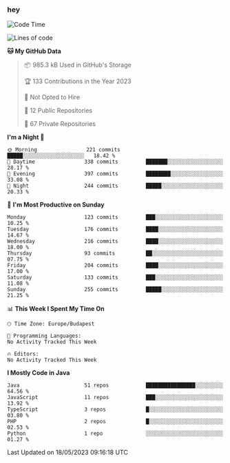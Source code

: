 ### hey

<!--START_SECTION:waka-->
![Code Time](http://img.shields.io/badge/Code%20Time-884%20hrs%2054%20mins-blue)

![Lines of code](https://img.shields.io/badge/From%20Hello%20World%20I%27ve%20Written-965.9%20thousand%20lines%20of%20code-blue)

**🐱 My GitHub Data** 

> 📦 985.3 kB Used in GitHub's Storage 
 > 
> 🏆 133 Contributions in the Year 2023
 > 
> 🚫 Not Opted to Hire
 > 
> 📜 12 Public Repositories 
 > 
> 🔑 67 Private Repositories 
 > 
**I'm a Night 🦉** 

```text
🌞 Morning                221 commits         █████░░░░░░░░░░░░░░░░░░░░   18.42 % 
🌆 Daytime                338 commits         ███████░░░░░░░░░░░░░░░░░░   28.17 % 
🌃 Evening                397 commits         ████████░░░░░░░░░░░░░░░░░   33.08 % 
🌙 Night                  244 commits         █████░░░░░░░░░░░░░░░░░░░░   20.33 % 
```
📅 **I'm Most Productive on Sunday** 

```text
Monday                   123 commits         ███░░░░░░░░░░░░░░░░░░░░░░   10.25 % 
Tuesday                  176 commits         ████░░░░░░░░░░░░░░░░░░░░░   14.67 % 
Wednesday                216 commits         ████░░░░░░░░░░░░░░░░░░░░░   18.00 % 
Thursday                 93 commits          ██░░░░░░░░░░░░░░░░░░░░░░░   07.75 % 
Friday                   204 commits         ████░░░░░░░░░░░░░░░░░░░░░   17.00 % 
Saturday                 133 commits         ███░░░░░░░░░░░░░░░░░░░░░░   11.08 % 
Sunday                   255 commits         █████░░░░░░░░░░░░░░░░░░░░   21.25 % 
```


📊 **This Week I Spent My Time On** 

```text
🕑︎ Time Zone: Europe/Budapest

💬 Programming Languages: 
No Activity Tracked This Week

🔥 Editors: 
No Activity Tracked This Week
```

**I Mostly Code in Java** 

```text
Java                     51 repos            ████████████████░░░░░░░░░   64.56 % 
JavaScript               11 repos            ███░░░░░░░░░░░░░░░░░░░░░░   13.92 % 
TypeScript               3 repos             █░░░░░░░░░░░░░░░░░░░░░░░░   03.80 % 
PHP                      2 repos             █░░░░░░░░░░░░░░░░░░░░░░░░   02.53 % 
Python                   1 repo              ░░░░░░░░░░░░░░░░░░░░░░░░░   01.27 % 
```




 Last Updated on 18/05/2023 09:16:18 UTC
<!--END_SECTION:waka-->
